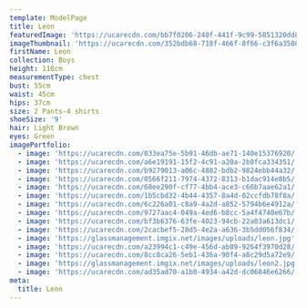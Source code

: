 ```yaml
---
template: ModelPage
title: Leon
featuredImage: 'https://ucarecdn.com/bb7f0206-240f-441f-9c99-5851320dd8a4/'
imageThumbnail: 'https://ucarecdn.com/352bdb68-718f-466f-8f66-c3f6a3508b4a/'
firstName: Leon
collection: Boys
height: 110cm
measurementType: chest
bust: 55cm
waist: 45cm
hips: 37cm
size: 2 Pants-4 shirts
shoeSize: '9'
hair: Light Brown
eyes: Green
imagePortfolio:
  - image: 'https://ucarecdn.com/033ea75e-5b91-46db-ae71-140e15376920/'
  - image: 'https://ucarecdn.com/a6e19191-15f2-4c91-a20a-2b8fca334351/'
  - image: 'https://ucarecdn.com/b9279013-a06c-4882-bdb2-9824ebb44a32/'
  - image: 'https://ucarecdn.com/0566f211-7974-4372-8313-b1dac914e8b5/'
  - image: 'https://ucarecdn.com/60ee290f-cf77-4bb4-ace3-c66b7aae62a1/'
  - image: 'https://ucarecdn.com/1b5cbd32-4b44-4357-8a4d-02ccfdb78f8a/'
  - image: 'https://ucarecdn.com/6c226a01-c8a9-4a2d-a852-5794b6e4912a/'
  - image: 'https://ucarecdn.com/9727aac4-049a-4ed6-b8cc-5a4f4740e67b/'
  - image: 'https://ucarecdn.com/bf3b6376-63fe-4023-94cb-22a03a613dc1/'
  - image: 'https://ucarecdn.com/2cacbef5-28d5-4e2a-a636-3b5dd056f834/'
  - image: 'https://glassmanagement.imgix.net/images/uploads/leon.jpg'
  - image: 'https://ucarecdn.com/a23994c1-c49e-456d-ab89-9264f3970d28/'
  - image: 'https://ucarecdn.com/8cc8ca26-5eb1-436a-90f4-a8c29d5a72e9/'
  - image: 'https://glassmanagement.imgix.net/images/uploads/leon2.jpg'
  - image: 'https://ucarecdn.com/ad35ad70-a1b0-4934-a42d-dc06846e6266/'
meta:
  title: Leon
---
```


